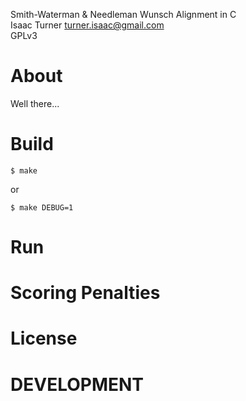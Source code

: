Smith-Waterman & Needleman Wunsch Alignment in C  
Isaac Turner <turner.isaac@gmail.com>  
GPLv3

About
=====

Well there...

Build
=====

    $ make

or

    $ make DEBUG=1

Run
===


Scoring Penalties
=================


License
=======

DEVELOPMENT
===========


